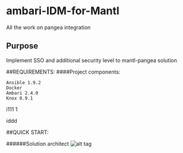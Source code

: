 # ambari-IDM-for-Mantl
All the work on pangea integration

## Purpose

Implement SSO and additional security level to mantl-pangea solution  


##REQUIREMENTS:
####Project components:
```
Ansible 1.9.2
Docker
Ambari 2.4.0
Knox 0.9.1

```
i111
1

iddd

##QUICK START:


######Solution architect
![alt tag](https://github.com/andriipetruk/ambari-IDM-for-Mantl/blob/master/mantl-pangea.png?raw=true)
